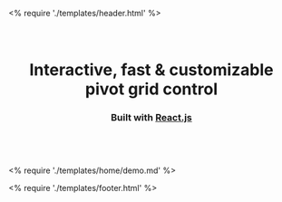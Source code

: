 <% require './templates/header.html' %>

<div class="content">

<div style="text-align: center;margin: 75px 0">
<h1>Interactive, fast & customizable pivot grid control</h1>
<h3> Built with <a href="http://facebook.github.io/react/">React.js</a></h3>
</div>


<div style="text-align: center;margin: 55px 0 35px 0; font-size: 120px;">
    <i class="fa fa-hand-o-down "></i>
</div>

</div>

<% require './templates/home/demo.md' %>

<% require './templates/footer.html' %>